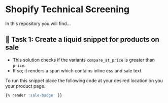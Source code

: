 # Shopify Technical Screening
In this repository you will find...


## 🚀 Task 1: Create a liquid snippet for products on sale
- This solution checks if the variants `compare_at_price` is greater than `price`.
- If so; it renders a span which contains inline css and sale text.

To run this snippet place the following code at your desired location on you your product page.

```sh
{% render 'sale-badge' }}
```